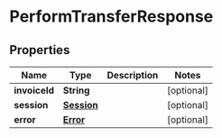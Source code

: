 # PerformTransferResponse

## Properties
Name | Type | Description | Notes
------------ | ------------- | ------------- | -------------
**invoiceId** | **String** |  |  [optional]
**session** | [**Session**](Session.md) |  |  [optional]
**error** | [**Error**](Error.md) |  |  [optional]

